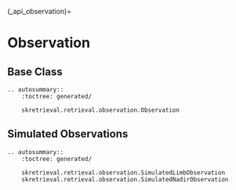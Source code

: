 (_api_observation)=
# Observation

## Base Class
```{eval-rst}
.. autosummary::
    :toctree: generated/

    skretrieval.retrieval.observation.Observation

```

## Simulated Observations
```{eval-rst}
.. autosummary::
    :toctree: generated/

    skretrieval.retrieval.observation.SimulatedLimbObservation
    skretrieval.retrieval.observation.SimulatedNadirObservation

```
